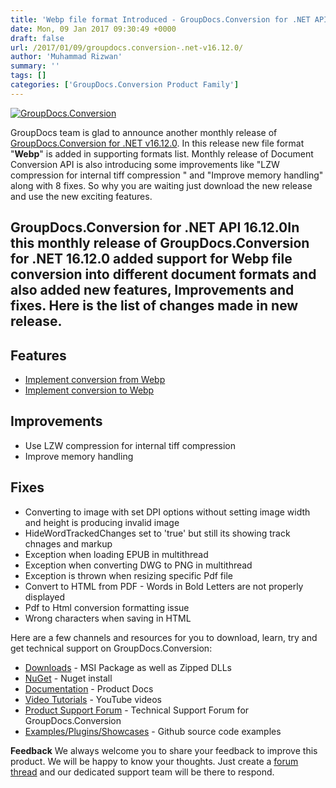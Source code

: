 ```yaml
---
title: 'Webp file format Introduced - GroupDocs.Conversion for .NET API v16.12.0'
date: Mon, 09 Jan 2017 09:30:49 +0000
draft: false
url: /2017/01/09/groupdocs.conversion-.net-v16.12.0/
author: 'Muhammad Rizwan'
summary: ''
tags: []
categories: ['GroupDocs.Conversion Product Family']
---
```


[![GroupDocs.Conversion](https://blog.groupdocs.com/wp-content/uploads/sites/4/2016/11/groupdocs-conversion-net.png)](https://www.groupdocs.com/products/conversion/net)

GroupDocs team is glad to announce another monthly release of [GroupDocs.Conversion for .NET v16.12.0](https://www.groupdocs.com/products/conversion/net). In this release new file format "**Webp**" is added in supporting formats list. Monthly release of Document Conversion API is also introducing some improvements like "LZW compression for internal tiff compression " and "Improve memory handling" along with 8 fixes. So why you are waiting just download the new release and use the new exciting features.

## GroupDocs.Conversion for .NET API 16.12.0In this monthly release of **GroupDocs.Conversion for .NET 16.12.0** added support for Webp file conversion into different document formats and also added new features, Improvements and fixes. Here is the list of changes made in new release.

## Features

*   [Implement conversion from Webp](https://docs.groupdocs.com/conversion/net)
*   [Implement conversion to Webp](https://docs.groupdocs.com/conversion/net)

## Improvements

*   Use LZW compression for internal tiff compression
*   Improve memory handling

## Fixes

*   Converting to image with set DPI options without setting image width and height is producing invalid image
*   HideWordTrackedChanges set to 'true' but still its showing track chnages and markup
*   Exception when loading EPUB in multithread
*   Exception when converting DWG to PNG in multithread
*   Exception is thrown when resizing specific Pdf file
*   Convert to HTML from PDF - Words in Bold Letters are not properly displayed
*   Pdf to Html conversion formatting issue
*   Wrong characters when saving in HTML

Here are a few channels and resources for you to download, learn, try and get technical support on GroupDocs.Conversion:

*   [Downloads](http://www.groupdocs.com/downloads/conversion/net) - MSI Package as well as Zipped DLLs
*   [NuGet](https://www.nuget.org/packages/groupdocs-conversion-dotnet/) - Nuget install
*   [Documentation](http://groupdocs.com/docs/display/conversionnet/Home "Documentation") - Product Docs
*   [Video Tutorials](https://www.youtube.com/channel/UCNHpIBspxU4tXrOmpsYUXKQ/playlists "video tutorials") - YouTube videos
*   [Product Support Forum](http://groupdocs.com/Community/forums/groupdocs.conversion-product-family/7/showforum.aspx "Support forum") \- Technical Support Forum for GroupDocs.Conversion
*   [Examples/Plugins/Showcases](https://github.com/groupdocsconversion/GroupDocs_Conversion_NET "examples,plugins,showcases") - Github source code examples

**Feedback** We always welcome you to share your feedback to improve this product. We will be happy to know your thoughts. Just create a [forum thread](http://groupdocs.com/Community/forums/groupdocs.conversion-product-family/7/showforum.aspx) and our dedicated support team will be there to respond.




